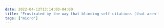 ```yaml
---
date: 2022-04-12T13:14:03-04:00
title: "Frustrated by the way that blinding self-citations (that aren't explicitly self-citations) can actually work against blind review. When I'm reviewing stuff in my niche area, I can sometimes tell who the authors are based on that alone."
tags: ["micro"]
---
```

